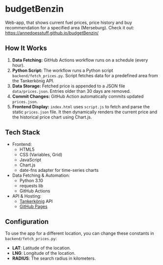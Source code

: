 # budgetBenzin
Web-app, that shows current fuel prices, price history and buy recommendation for a specified area (Merseburg). 
Check it out: https://annedoesstuff.github.io/budgetBenzin/

## How It Works
1. **Data Fetching:** GitHub Actions workflow runs on a schedule (every hour).
2. **Python Script:** The workflow runs a Python script `backend/fetch_prices.py`. Script fetches data for a predefined area from the Tankerkönig API.
3. **Data Storage:** Fetched price is appended to a JSON file `data/prices.json`. Entries older than 30 days are removed.
4. **Commit Changes:** GitHub Action automatically commits updated `prices.json`.
5. **Frontend Display:** `index.html` uses `script.js` to fetch and parse the static `prices.json` file. It then dynamically renders the current price and the historical price chart using Chart.js.

## Tech Stack
- Frontend:
  - HTML5
  - CSS (Variables, Grid)
  - JavaScript
  - Chart.js
  - date-fns adapter for time-series charts
- Data Fetching & Automation:
  - Python 3.10
  - requests lib
  - GitHub Actions
- API & Hosting:
  - [Tankerkönig](https://creativecommons.tankerkoenig.de/) API
  - [GitHub Pages](https://pages.github.com/)

## Configuration
To use the app for a different location, you can change these constants in `backend/fetch_prices.py`:

- **LAT**: Latitude of the location.
- **LNG**: Longitude of the location.
- **RADIUS**: The search radius in kilometers.

